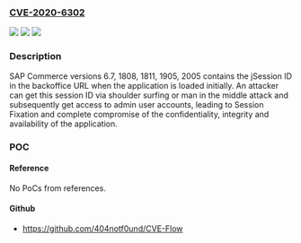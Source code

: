 ### [CVE-2020-6302](https://cve.mitre.org/cgi-bin/cvename.cgi?name=CVE-2020-6302)
![](https://img.shields.io/static/v1?label=Product&message=SAP%20Commerce&color=blue)
![](https://img.shields.io/static/v1?label=Version&message=%3C6.7%20&color=brighgreen)
![](https://img.shields.io/static/v1?label=Vulnerability&message=CWE-384%20(Session%20Fixation)&color=brighgreen)

### Description

SAP Commerce versions 6.7, 1808, 1811, 1905, 2005 contains the jSession ID in the backoffice URL when the application is loaded initially. An attacker can get this session ID via shoulder surfing or man in the middle attack and subsequently get access to admin user accounts, leading to Session Fixation and complete compromise of the confidentiality, integrity and availability of the application.

### POC

#### Reference
No PoCs from references.

#### Github
- https://github.com/404notf0und/CVE-Flow


